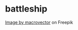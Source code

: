 # battleship


<a href="https://www.freepik.com/free-vector/warship-set-flat-style-boat-transport-speedboat-hovercraft-transportation-vessel_10703946.htm#query=battleship&position=43&from_view=search&track=sph">Image by macrovector</a> on Freepik